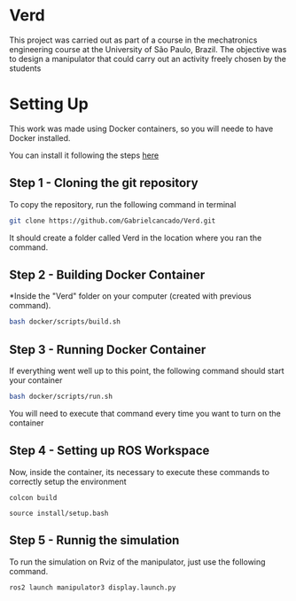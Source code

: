 # Verd



<p align="justify">
  
This project was carried out as part of a course in the mechatronics engineering course at the University of São Paulo, Brazil. The objective was to design a manipulator that could carry out an activity freely chosen by the students

</p>

# Setting Up

<p align="justify">

This work was made using Docker containers, so you will neede to have Docker installed.

You can install it following the steps [here](https://docs.docker.com/get-started/get-docker/)

</p>

## Step 1 - Cloning the git repository

To copy the repository, run the following command in terminal

</p>

```bash
git clone https://github.com/Gabrielcancado/Verd.git
```

It should create a folder called Verd in the location where you ran the command.

## Step 2 - Building Docker Container

*Inside the "Verd" folder on your computer (created with previous command).

```bash
bash docker/scripts/build.sh 
```

## Step 3 - Running Docker Container

<p align="justify">

If everything went well up to this point, the following command should start your container

</p>

```bash
bash docker/scripts/run.sh
```

You will need to execute that command every time you want to turn on the container

## Step 4 - Setting up ROS Workspace

<p align="justify">

Now, inside the container, its necessary to execute these commands to correctly setup the environment

```
colcon build
```
```
source install/setup.bash
```

## Step 5 - Runnig the simulation

<p align="justify">

To run the simulation on Rviz of the manipulator, just use the following command.

```
ros2 launch manipulator3 display.launch.py
```






